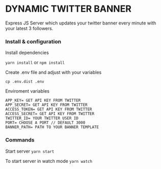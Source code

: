 # DYNAMIC TWITTER BANNER

Express JS Server which updates your twitter banner every minute with your latest 3 followers.


### Install & configuration
Install dependencies

`yarn install` or `npm install`

Create .env file and adjust with your variables

`cp .env.dist .env`

Enviroment variables
````dotenv
APP_KEY= GET API KEY FROM TWITTER
APP_SECRET= GET API KEY FROM TWITTER
ACCESS_TOKEN= GET API KEY FROM TWITTER
ACCESS_SECRET= GET API KEY FROM TWITTER
TWITTER_ID= YOUR TWITTER USER ID
PORT= CHOOSE A PORT // DEFAULT 3000
BANNER_PATH= PATH TO YOUR BANNER TEMPLATE
````

### Commands

Start server
`yarn start`

To start server in watch mode
`yarn watch`




